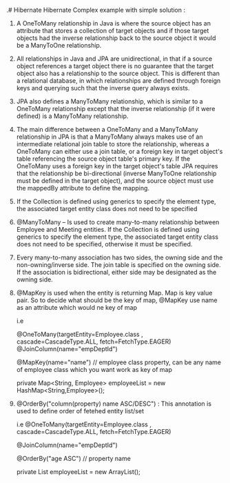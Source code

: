 .# Hibernate
Hibernate Complex example with simple solution : 
 1. A OneToMany relationship in Java is where the source object has an attribute that stores a collection of target objects and 
    if those target objects had the inverse relationship back to the source object it would be a ManyToOne relationship. 
 2. All relationships in Java and JPA are unidirectional, in that if a source object references a target object there is 
    no guarantee that the target object also has a relationship to the source object. This is different than a relational database, 
    in which relationships are defined through foreign keys and querying such that the inverse query always exists.
 3. JPA also defines a ManyToMany relationship, which is similar to a OneToMany relationship except that the inverse relationship (if it were defined) 
    is a ManyToMany relationship. 
 4. The main difference between a OneToMany and a ManyToMany relationship in JPA is that a ManyToMany always makes use of 
    an intermediate relational join table to store the relationship, whereas a OneToMany can either use a join table, 
    or a foreign key in target object's table referencing the source object table's primary key. 
    If the OneToMany uses a foreign key in the target object's table JPA requires that the relationship be bi-directional (inverse ManyToOne 
    relationship must be defined in the target object), and the source object must use the mappedBy attribute to define the mapping.

 5. If the Collection is defined using generics to specify the element type, the associated target entity class does not need to be specified

 6. @ManyToMany – Is used to create many-to-many relationship between Employee and Meeting entities. 
    If the Collection is defined using generics to specify the element type, the associated target entity class does not need to be specified,
    otherwise it must be specified. 

 7. Every many-to-many association has two sides, the owning side and the non-owning/inverse side. 
    The join table is specified on the owning side. If the association is bidirectional, either side may be designated as the owning side. 

8. @MapKey is used when the entity is returning Map. Map is key value pair. So to decide what should be the key of map, @MapKey use name      as an attribute which would ne key of map

   i.e
   
     @OneToMany(targetEntity=Employee.class , cascade=CascadeType.ALL, fetch=FetchType.EAGER)
     @JoinColumn(name="empDeptId")
     
     @MapKey(name="name") // employee class property, can be any name of employee class which you want work as key of map 
     
     private Map<String, Employee> employeeList = new HashMap<String,Employee>();
      
9. @OrderBy("column(property) name ASC/DESC") : This annotation is used to define order of fetehed entity list/set
   
   i.e
     @OneToMany(targetEntity=Employee.class , cascade=CascadeType.ALL, fetch=FetchType.EAGER)
     
     @JoinColumn(name="empDeptId")
     
     @OrderBy("age ASC") // property name
     
     private List<Employee> employeeList = new ArrayList<Employee>(); 

 

